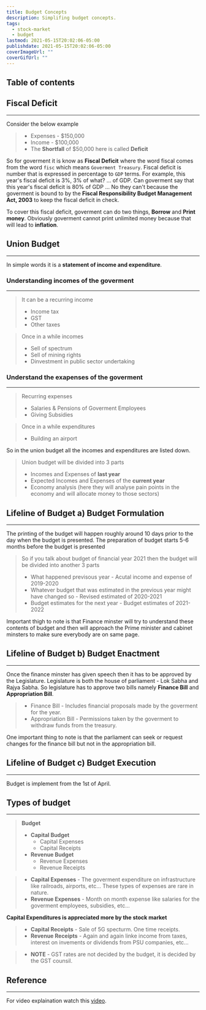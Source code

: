 ```yaml
---
title: Budget Concepts
description: Simplifing budget concepts.
tags:
  - stock-market
  - budget
lastmod: 2021-05-15T20:02:06-05:00
publishdate: 2021-05-15T20:02:06-05:00
coverImageUrl: ""
coverGifUrl: ""
---
```


## Table of contents

## Fiscal Deficit

---

Consider the below example

> - Expenses - $150,000
> - Income - $100,000
> - The **Shortfall** of $50,000 here is called **Deficit**

So for goverment it is know as **Fiscal Deficit** where the word fiscal comes from the word `fisc` which means `Goverment Treasury`. Fiscal deficit is number that is expressed in percentage to `GDP` terms. For example, this year's fiscal deficit is 3%, 3% of what? ... of GDP. Can goverment say that this year's fiscal deficit is 80% of GDP ... No they can't because the goverment is bound to by the **Fiscal Responsibility Budget Management Act, 2003** to keep the fiscal deficit in check.

To cover this fiscal deficit, goverment can do two things, **Borrow** and **Print money**. Obviously goverment cannot print unlimited money because that will lead to **inflation**.

## Union Budget

---

In simple words it is a **statement of income and expenditure**.

### Understanding incomes of the goverment

---

> It can be a recurring income
>
> - Income tax
> - GST
> - Other taxes

> Once in a while incomes
>
> - Sell of spectrum
> - Sell of mining rights
> - Dinvestment in public sector undertaking

### Understand the exapenses of the goverment

---

> Recurring expenses
>
> - Salaries & Pensions of Goverment Employees
> - Giving Subsidies

> Once in a while expenditures
>
> - Building an airport

So in the union budget all the incomes and expenditures are listed down.

> Union budget will be divided into 3 parts
>
> - Incomes and Expenses of **last year**
> - Expected Incomes and Expenses of the **current year**
> - Economy analysis (here they will analyse pain points in the economy and will allocate money to those sectors)

## Lifeline of Budget a) Budget Formulation

---

The printing of the budget will happen roughly around 10 days prior to the day when the budget is presented. The preparation of budget starts 5-6 months before the budget is presented

> So if you talk about budget of financial year 2021 then the budget will be divided into another 3 parts
>
> - What happened previsous year - Acutal income and expense of 2019-2020
> - Whatever budget that was estimated in the previous year might have changed so - Revised estimated of 2020-2021
> - Budget estimates for the next year - Budget estimates of 2021-2022

Important thigh to note is that Finance minster will try to understand these contents of budget and then will approach the Prime minister and cabinet minsters to make sure everybody are on same page.

## Lifeline of Budget b) Budget Enactment

---

Once the finance minster has given speech then it has to be approved by the Legislature. Legislature is both the house of parliament - Lok Sabha and Rajya Sabha. So legislature has to approve two bills namely **Finance Bill** and **Appropriation Bill**.

> - Finance Bill - Includes financial proposals made by the goverment for the year.
> - Appropriation Bill - Permissions taken by the goverment to withdraw funds from the treasury.

One important thing to note is that the parliament can seek or request changes for the finance bill but not in the appropriation bill.

## Lifeline of Budget c) Budget Execution

---

Budget is implement from the 1st of April.

## Types of budget

---

> **Budget**
>
> - **Capital Budget**
>   - Capital Expenses
>   - Capital Receipts
> - **Revenue Budget**
>   - Revenue Expenses
>   - Revenue Receipts

> - **Capital Expenses** - The goverment expenditure on infrastructure like railroads, airports, etc... These types of expenses are rare in nature.
> - **Revenue Expenses** - Month on month expense like salaries for the goverment employees, subsidies, etc...

**Capital Expenditures is appreciated more by the stock market**

> - **Capital Receipts** - Sale of 5G specturm. One time receipts.
> - **Revenue Receipts** - Again and again linke income from taxes, interest on invements or dividends from PSU companies, etc...

> - **NOTE** - GST rates are not decided by the budget, it is decided by the GST counsil.

## Reference

---

For video explaination watch this [video](https://www.youtube.com/watch?v=U0a0JErlA5U&list=PL8uhW8cclMiNv8UT1NUawB-XpXVeJ8mN8&index=27).
